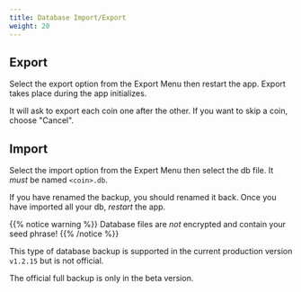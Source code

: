 ```yaml
---
title: Database Import/Export
weight: 20
---
```


## Export

Select the export option from the Export Menu
then restart the app. 
Export takes place during the app initializes.

It will ask to export each coin one after the other.
If you want to skip a coin, choose "Cancel".

## Import

Select the import option from the Expert Menu
then select the db file. It *must* be named `<coin>.db`.

If you have renamed the backup, you should renamed it back.
Once you have imported all your db, *restart* the app.

{{% notice warning %}}
Database files are *not* encrypted and contain
your seed phrase!
{{% /notice %}}

This type of database backup is supported in the
current production version `v1.2.15` but is not official.

The official full backup is only in the beta version.
